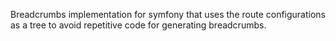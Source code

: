 Breadcrumbs implementation for symfony that uses the route configurations as a tree to avoid repetitive code for generating breadcrumbs.
